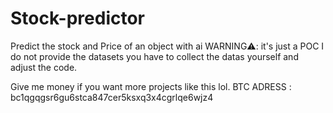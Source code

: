 # Stock-predictor
Predict the stock and Price of an object with ai
WARNING⚠️: it's just a POC I do not provide the datasets you have to collect the datas yourself and adjust the code.


Give me money if you want more projects like this lol.
BTC ADRESS : bc1qgqgsr6gu6stca847cer5ksxq3x4cgrlqe6wjz4
